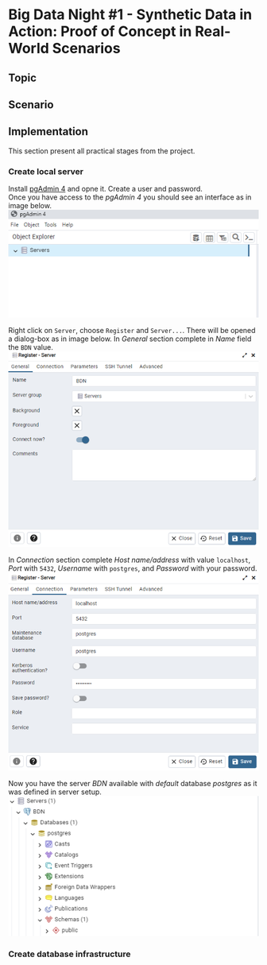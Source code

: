 # Big Data Night #1 - Synthetic Data in Action: Proof of Concept in Real-World Scenarios

## Topic

## Scenario

## Implementation
This section present all practical stages from the project.

### Create local server
Install [pgAdmin 4](https://www.pgadmin.org/download/pgadmin-4-windows/) and opne it. Create a user and password.\
Once you have access to the *pgAdmin 4* you should see an interface as in image below.\
![Image 1](./media/image_1.PNG)

Right click on `Server`, choose `Register` and `Server...`. There will be opened a dialog-box as in image below. In *General* section complete in *Name* field the `BDN` value.
![Image 2](./media/image_2.PNG)

In *Connection* section complete *Host name/address* with value `localhost`, *Port* with `5432`, *Username* with `postgres`, and *Password* with your password.
![Image 3](./media/image_3.PNG)

Now you have the server *BDN* available with *default* database *postgres* as it was defined in server setup.\
![Image 4](./media/image_4.PNG)

### Create database infrastructure
